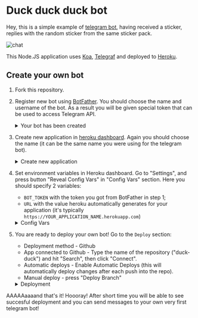 # Duck duck duck bot

Hey, this is a simple example of [telegram bot](https://t.me/DuckDuckDuckBot), having received a sticker, replies 
with the random sticker from the same sticker pack.

![chat](./img/screenshot.png)

This Node.JS application uses [Koa](https://koajs.com/), [Telegraf](https://telegraf.js.org/) and deployed to 
[Heroku](https://www.heroku.com/).

## Create your own bot

1. Fork this repository.
2. Register new bot using [BotFather](https://t.me/BotFather).
   You should choose the name and username of the bot. As a result you will be given special token that can be used
   to access Telegram API.
   <details>
   <summary>Your bot has been created</summary>
    
   ![botfather](./img/botfather.png)
    
   </details>
3. Create new application in [heroku dashboard](https://dashboard.heroku.com/apps).
   Again you should choose the name (it can be the same name you were using for the telegram bot).
   <details>
   <summary>Create new application</summary>

   ![heroku_create](./img/heroku_create.png)

   </details>
4. Set environment variables in Heroku dashboard. Go to "Settings", and press button "Reveal Config Vars" in "Config 
   Vars" section. Here you should specify 2 variables:
   - `BOT_TOKEN` with the token you got from BotFather in step 1;
   - `URL` with the value heroku automatically generates for your application (it's typically 
     `https://YOUR_APPLICATION_NAME.herokuapp.com`)
   <details>
   <summary>Config Vars</summary>

   ![heroku_env_variables](./img/heroku_env_variables.png)

   </details>
5. You are ready to deploy your own bot! Go to the `Deploy` section:
   - Deployment method - Github
   - App connected to Github - Type the name of the repository ("duck-duck") and hit "Search", then click "Connect".
   - Automatic deploys - Enable Automatic Deploys (this will automatically deploy changes after each push into the repo).
   - Manual deploy - press "Deploy Branch"
   <details>
   <summary>Deployment</summary>

   ![heroku_deployment](./img/heroku_deployment.png)

   </details>
    
AAAAAaaaand that's it! Hoooray! After short time you will be able to see succesful deployment and you can send messages
to your own very first telegram bot!

